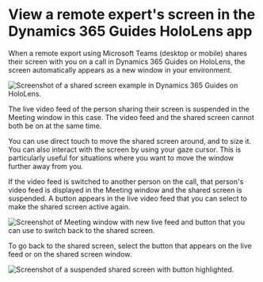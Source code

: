 # View a remote expert's screen in the Dynamics 365 Guides HoloLens app

When a remote export using Microsoft Teams (desktop or mobile) shares their screen with you on a call in Dynamics 365 Guides on HoloLens, the screen automatically appears as a new window in your environment.

![Screenshot of a shared screen example in Dynamics 365 Guides on HoloLens.](media/calling-annotations-screen-sharing-1.JPG "Screenshot of a shared screen example in Dynamics 365 Guides on HoloLens")

The live video feed of the person sharing their screen is suspended in the Meeting window in this case. The video feed and the shared screen cannot both be on at the same time.

You can use direct touch to move the shared screen around, and to size it. You can also interact with the screen by using your gaze cursor. This is particularly useful for situations where you want to move the window further away from you. 

If the video feed is switched to another person on the call, that person's video feed is displayed in the Meeting window and the shared screen is suspended. A button appears in the live video feed that you can select to make the shared screen active again. 

![Screenshot of Meeting window with new live feed and button that you can use to switch back to the shared screen.](media/calling-annotations-screen-sharing-2.JPG "Screenshot of Meeting window with new live feed and button that you can use to switch back to the shared screen")

To go back to the shared screen, select the button that appears on the live feed or on the shared screen window.

![Screenshot of a suspended shared screen with button highlighted.](media/calling-annotations-screen-sharing-3.JPG "Screenshot of a suspended shared screen with button highlighted")
